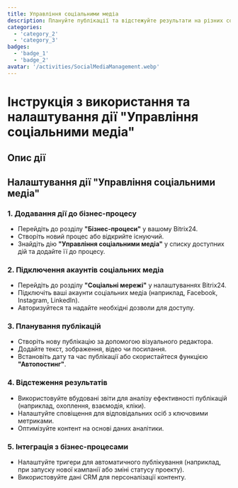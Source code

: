 ```yaml
---
title: Управління соціальними медіа
description: Плануйте публікації та відстежуйте результати на різних соціальних платформах.
categories: 
  - 'category_2'
  - 'category_3'
badges: 
  - 'badge_1'
  - 'badge_2'
avatar: '/activities/SocialMediaManagement.webp'
---
```


# Інструкція з використання та налаштування дії "Управління соціальними медіа"

## Опис дії

## **Налаштування дії "Управління соціальними медіа"**

### 1. Додавання дії до бізнес-процесу
- Перейдіть до розділу **"Бізнес-процеси"** у вашому Bitrix24.
- Створіть новий процес або відкрийте існуючий.
- Знайдіть дію **"Управління соціальними медіа"** у списку доступних дій та додайте її до процесу.

### 2. Підключення акаунтів соціальних медіа
- Перейдіть до розділу **"Соціальні мережі"** у налаштуваннях Bitrix24.
- Підключіть ваші акаунти соціальних медіа (наприклад, Facebook, Instagram, LinkedIn).
- Авторизуйтеся та надайте необхідні дозволи для доступу.

### 3. Планування публікацій
- Створіть нову публікацію за допомогою візуального редактора.
- Додайте текст, зображення, відео чи посилання.
- Встановіть дату та час публікації або скористайтеся функцією **"Автопостинг"**.

### 4. Відстеження результатів
- Використовуйте вбудовані звіти для аналізу ефективності публікацій (наприклад, охоплення, взаємодія, кліки).
- Налаштуйте сповіщення для відповідальних осіб з ключовими метриками.
- Оптимізуйте контент на основі даних аналітики.

### 5. Інтеграція з бізнес-процесами
- Налаштуйте тригери для автоматичного публікування (наприклад, при запуску нової кампанії або зміні статусу проекту).
- Використовуйте дані CRM для персоналізації контенту.